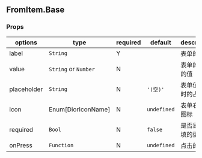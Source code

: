## FromItem.Base

### Props

| options | type | required | default | description |
| ----- | ---- | -------- | ------- | ----------- |
| label | `String` | Y |  | 表单的名字 |
| value | `String` or `Number` | N |  | 表单的显示的值 |
| placeholder | `String` | N | `'(空)'` | 表单值为空时的占位符 |
| icon | Enum[DiorIconName] | N | `undefined` | 表单右侧的图标 |
| required | `Bool` | N | `false` | 是否显示必填的型号 |
| onPress | `Function` | N | `undefined` | 点击的回调 |








